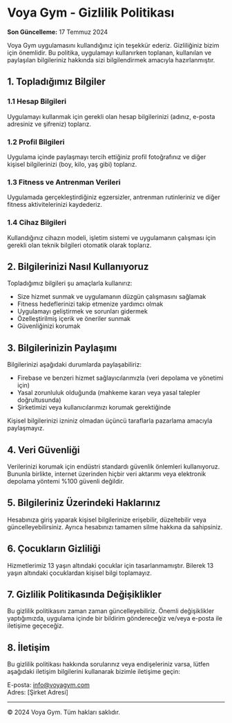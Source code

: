 # Voya Gym - Gizlilik Politikası

**Son Güncelleme:** 17 Temmuz 2024

Voya Gym uygulamasını kullandığınız için teşekkür ederiz. Gizliliğiniz bizim için önemlidir. Bu politika, uygulamayı kullanırken toplanan, kullanılan ve paylaşılan bilgileriniz hakkında sizi bilgilendirmek amacıyla hazırlanmıştır.

## 1. Topladığımız Bilgiler

### 1.1 Hesap Bilgileri
Uygulamayı kullanmak için gerekli olan hesap bilgilerinizi (adınız, e-posta adresiniz ve şifreniz) toplarız.

### 1.2 Profil Bilgileri
Uygulama içinde paylaşmayı tercih ettiğiniz profil fotoğrafınız ve diğer kişisel bilgilerinizi (boy, kilo, yaş gibi) toplarız.

### 1.3 Fitness ve Antrenman Verileri
Uygulamada gerçekleştirdiğiniz egzersizler, antrenman rutinleriniz ve diğer fitness aktivitelerinizi kaydederiz.

### 1.4 Cihaz Bilgileri
Kullandığınız cihazın modeli, işletim sistemi ve uygulamanın çalışması için gerekli olan teknik bilgileri otomatik olarak toplarız.

## 2. Bilgilerinizi Nasıl Kullanıyoruz

Topladığımız bilgileri şu amaçlarla kullanırız:
- Size hizmet sunmak ve uygulamanın düzgün çalışmasını sağlamak
- Fitness hedeflerinizi takip etmenize yardımcı olmak
- Uygulamayı geliştirmek ve sorunları gidermek
- Özelleştirilmiş içerik ve öneriler sunmak
- Güvenliğinizi korumak

## 3. Bilgilerinizin Paylaşımı

Bilgilerinizi aşağıdaki durumlarda paylaşabiliriz:
- Firebase ve benzeri hizmet sağlayıcılarımızla (veri depolama ve yönetimi için)
- Yasal zorunluluk olduğunda (mahkeme kararı veya yasal talepler doğrultusunda)
- Şirketimizi veya kullanıcılarımızı korumak gerektiğinde

Kişisel bilgilerinizi izniniz olmadan üçüncü taraflarla pazarlama amacıyla paylaşmayız.

## 4. Veri Güvenliği

Verilerinizi korumak için endüstri standardı güvenlik önlemleri kullanıyoruz. Bununla birlikte, internet üzerinden hiçbir veri aktarımı veya elektronik depolama yöntemi %100 güvenli değildir.

## 5. Bilgileriniz Üzerindeki Haklarınız

Hesabınıza giriş yaparak kişisel bilgilerinize erişebilir, düzeltebilir veya güncelleyebilirsiniz. Ayrıca hesabınızı tamamen silme hakkına da sahipsiniz.

## 6. Çocukların Gizliliği

Hizmetlerimiz 13 yaşın altındaki çocuklar için tasarlanmamıştır. Bilerek 13 yaşın altındaki çocuklardan kişisel bilgi toplamayız.

## 7. Gizlilik Politikasında Değişiklikler

Bu gizlilik politikasını zaman zaman güncelleyebiliriz. Önemli değişiklikler yaptığımızda, uygulama içinde bir bildirim göndereceğiz ve/veya e-posta ile iletişime geçeceğiz.

## 8. İletişim

Bu gizlilik politikası hakkında sorularınız veya endişeleriniz varsa, lütfen aşağıdaki iletişim bilgilerini kullanarak bizimle iletişime geçin:

E-posta: info@voyagym.com  
Adres: [Şirket Adresi]

---

© 2024 Voya Gym. Tüm hakları saklıdır.
